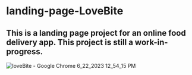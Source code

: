 ﻿# landing-page-LoveBite
## This is a landing page project for an online food delivery app. This project is still a work-in-progress.
![loveBite  - Google Chrome 6_22_2023 12_54_15 PM](https://github.com/thetechgirl01/landing-page-LoveBite-/assets/130857982/68ca24e6-0250-4a70-89bb-77e45885664a)
